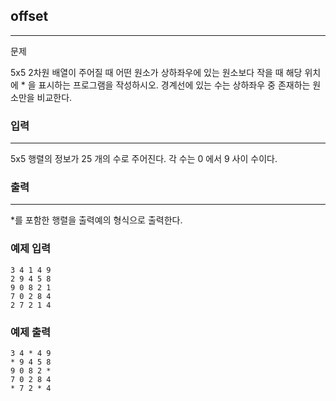 ## offset
***
문제

5x5 2차원 배열이 주어질 때 어떤 원소가 상하좌우에 있는 원소보다 작을 때 해당 위치에 * 을 표시하는 프로그램을 작성하시오. 경계선에 있는 수는 상하좌우 중 존재하는 원소만을 비교한다.

 
### 입력
***
5x5 행렬의 정보가 25 개의 수로 주어진다. 각 수는 0 에서 9 사이 수이다.



 
### 출력
***
*를 포함한 행렬을 출력예의 형식으로 출력한다.
 
### 예제 입력
```
3 4 1 4 9
2 9 4 5 8
9 0 8 2 1
7 0 2 8 4
2 7 2 1 4
```
### 예제 출력
```
3 4 * 4 9 
* 9 4 5 8 
9 0 8 2 * 
7 0 2 8 4 
* 7 2 * 4 
```
